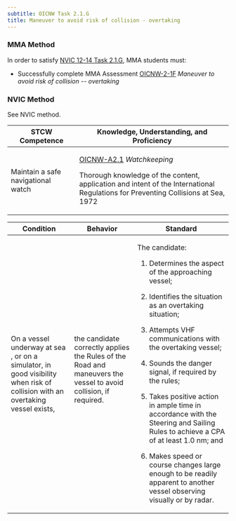 ```yaml
---
subtitle: OICNW Task 2.1.G 
title: Maneuver to avoid risk of collision - overtaking
---
```



### MMA Method

In order to satisfy  [NVIC 12-14  Task  2.1.G]({{site.baseurl}}/assets/images/nvic-12-14.pdf), MMA students must:

* Successfully complete MMA Assessment [OICNW-2-1F]({{site.baseurl}}/assessments/Deck/OICNW-2-1F) *Maneuver to avoid risk of collision -- overtaking*


### NVIC Method

<a onclick="togglevisibility('nvic_methods')" >See NVIC method.</a>

<div id='nvic_methods' class='hide'>

<table>
<thead>
<tr>
<th class='forty'> STCW Competence </th>
<th class='sixty'> Knowledge, Understanding, and Proficiency </th>
</tr>
</thead>




<tbody>
<tr><td markdown='1'>

Maintain a safe navigational watch

</td><td markdown='1'>

[OICNW-A2.1](../../tables/21.html#OICNW-A2.1) *Watchkeeping*

Thorough knowledge of the content, application and intent of the International Regulations for Preventing Collisions at Sea, 1972

</td></tr>


</tbody>
</table>


<table>
<thead>
<tr><th class='twenty'>  Condition </th><th class='twenty'> Behavior </th><th  class='sixty'>Standard </th></tr>
</thead>
<tbody >



<tr><td markdown='1'>

On a vessel underway at sea , or on a simulator, in good visibility when risk of collision with an overtaking vessel exists,

</td><td markdown='1'>

the candidate correctly applies the Rules of the Road and maneuvers the vessel to avoid collision, if required.

<br>

<div class="tooltip">
<span class="tooltiptext">
</span>
</div>


</td><td markdown='1'>

The candidate:

1. Determines the aspect of the approaching vessel;

2. Identifies the situation as an overtaking situation;

3. Attempts VHF communications with the overtaking vessel;

4. Sounds the danger signal, if required by the rules;

5. Takes positive action in ample time in accordance with the Steering and Sailing Rules to achieve a CPA of at least 1.0 nm; and

6. Makes speed or course changes large enough to be readily apparent to another vessel observing visually or by radar.

</td></tr>
</tbody>
</table>
</div>
